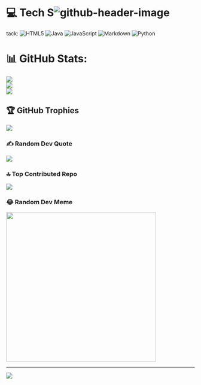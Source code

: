 # 💻 Tech S![github-header-image](https://github.com/NickyViNi/NickyViNi/assets/143028175/300d6b58-e137-45ed-a630-db1520f1d677)

tack:
![HTML5](https://img.shields.io/badge/html5-%23E34F26.svg?style=for-the-badge&logo=html5&logoColor=white) ![Java](https://img.shields.io/badge/java-%23ED8B00.svg?style=for-the-badge&logo=openjdk&logoColor=white) ![JavaScript](https://img.shields.io/badge/javascript-%23323330.svg?style=for-the-badge&logo=javascript&logoColor=%23F7DF1E) ![Markdown](https://img.shields.io/badge/markdown-%23000000.svg?style=for-the-badge&logo=markdown&logoColor=white) ![Python](https://img.shields.io/badge/python-3670A0?style=for-the-badge&logo=python&logoColor=ffdd54)
# 📊 GitHub Stats:
![](https://github-readme-stats.vercel.app/api?username=NickyViNi&theme=dark&hide_border=false&include_all_commits=true&count_private=true)<br/>
![](https://github-readme-streak-stats.herokuapp.com/?user=NickyViNi&theme=dark&hide_border=false)<br/>
![](https://github-readme-stats.vercel.app/api/top-langs/?username=NickyViNi&theme=dark&hide_border=false&include_all_commits=true&count_private=true&layout=compact)

## 🏆 GitHub Trophies
![](https://github-profile-trophy.vercel.app/?username=NickyViNi&theme=radical&no-frame=false&no-bg=true&margin-w=4)

### ✍️ Random Dev Quote
![](https://quotes-github-readme.vercel.app/api?type=horizontal&theme=radical)

### 🔝 Top Contributed Repo
![](https://github-contributor-stats.vercel.app/api?username=NickyViNi&limit=5&theme=dark&combine_all_yearly_contributions=true)

### 😂 Random Dev Meme
<img src='https://randommeme-five.vercel.app/' style="height: 400px;"/>

---
[![](https://visitcount.itsvg.in/api?id=NickyViNi&icon=0&color=0)](https://visitcount.itsvg.in)

<!-- Proudly created with GPRM ( https://gprm.itsvg.in ) -->
